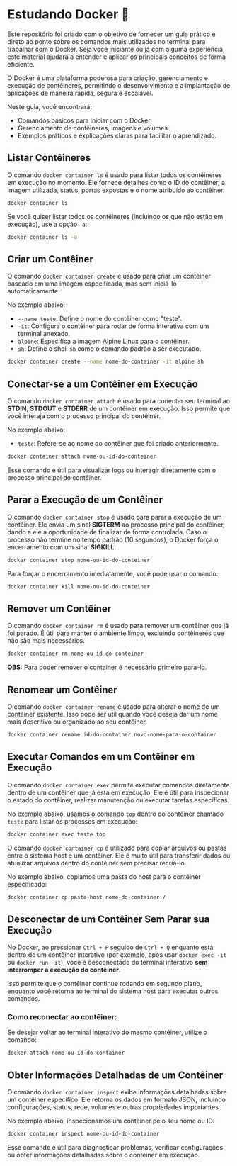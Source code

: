 # Estudando Docker 🐳
Este repositório foi criado com o objetivo de fornecer um guia prático e direto ao ponto sobre os comandos mais utilizados no terminal para trabalhar com o Docker. Seja você iniciante ou já com alguma experiência, este material ajudará a entender e aplicar os principais conceitos de forma eficiente. <br> 

O Docker é uma plataforma poderosa para criação, gerenciamento e execução de contêineres, permitindo o desenvolvimento e a implantação de aplicações de maneira rápida, segura e escalável. <br> 

Neste guia, você encontrará: <br>

- Comandos básicos para iniciar com o Docker.
- Gerenciamento de contêineres, imagens e volumes.
- Exemplos práticos e explicações claras para facilitar o aprendizado.

## Listar Contêineres
O comando `docker container ls` é usado para listar todos os contêineres em execução no momento. Ele fornece detalhes como o ID do contêiner, a imagem utilizada, status, portas expostas e o nome atribuído ao contêiner.
```bash
docker container ls
```

Se você quiser listar todos os contêineres (incluindo os que não estão em execução), use a opção `-a`:
```bash
docker container ls -a
```

## Criar um Contêiner

O comando `docker container create` é usado para criar um contêiner baseado em uma imagem especificada, mas sem iniciá-lo automaticamente.  

No exemplo abaixo:  
- `--name teste`: Define o nome do contêiner como "teste".  
- `-it`: Configura o contêiner para rodar de forma interativa com um terminal anexado.  
- `alpine`: Especifica a imagem Alpine Linux para o contêiner.  
- `sh`: Define o shell `sh` como o comando padrão a ser executado.  

```bash
docker container create --name nome-do-container -it alpine sh
```

## Conectar-se a um Contêiner em Execução

O comando `docker container attach` é usado para conectar seu terminal ao **STDIN**, **STDOUT** e **STDERR** de um contêiner em execução. Isso permite que você interaja com o processo principal do contêiner.

No exemplo abaixo:  
- `teste`: Refere-se ao nome do contêiner que foi criado anteriormente.

```bash
docker container attach nome-ou-id-do-conteiner
```

Esse comando é útil para visualizar logs ou interagir diretamente com o processo principal do contêiner.

## Parar a Execução de um Contêiner

O comando `docker container stop` é usado para parar a execução de um contêiner. Ele envia um sinal **SIGTERM** ao processo principal do contêiner, dando a ele a oportunidade de finalizar de forma controlada. Caso o processo não termine no tempo padrão (10 segundos), o Docker força o encerramento com um sinal **SIGKILL**.

```bash
docker container stop nome-ou-id-do-conteiner
```

Para forçar o encerramento imediatamente, você pode usar o comando:

```bash
docker container kill nome-ou-id-do-conteiner
```

## Remover um Contêiner

O comando `docker container rm` é usado para remover um contêiner que já foi parado. É útil para manter o ambiente limpo, excluindo contêineres que não são mais necessários.

```bash
docker container rm nome-ou-id-do-conteiner
```

**OBS:** Para poder remover o container é necessário primeiro para-lo.

## Renomear um Contêiner

O comando `docker container rename` é usado para alterar o nome de um contêiner existente. Isso pode ser útil quando você deseja dar um nome mais descritivo ou organizado ao seu contêiner.

```bash
docker container rename id-do-container novo-nome-para-o-container
```

## Executar Comandos em um Contêiner em Execução

O comando `docker container exec` permite executar comandos diretamente dentro de um contêiner que já está em execução. Ele é útil para inspecionar o estado do contêiner, realizar manutenção ou executar tarefas específicas. 

No exemplo abaixo, usamos o comando `top` dentro do contêiner chamado `teste` para listar os processos em execução:

```bash
docker container exec teste top
```

O comando `docker container cp` é utilizado para copiar arquivos ou pastas entre o sistema host e um contêiner. Ele é muito útil para transferir dados ou atualizar arquivos dentro do contêiner sem precisar recriá-lo.

No exemplo abaixo, copiamos uma pasta do host para o contêiner especificado:

```bash
docker container cp pasta-host nome-do-container:/
```

## Desconectar de um Contêiner Sem Parar sua Execução

No Docker, ao pressionar `Ctrl + P` seguido de `Ctrl + Q` enquanto está dentro de um contêiner interativo (por exemplo, após usar `docker exec -it` ou `docker run -it`), você é desconectado do terminal interativo **sem interromper a execução do contêiner**. 

Isso permite que o contêiner continue rodando em segundo plano, enquanto você retorna ao terminal do sistema host para executar outros comandos.

### Como reconectar ao contêiner:

Se desejar voltar ao terminal interativo do mesmo contêiner, utilize o comando:

```bash
docker attach nome-ou-id-do-container
```

## Obter Informações Detalhadas de um Contêiner

O comando `docker container inspect` exibe informações detalhadas sobre um contêiner específico. Ele retorna os dados em formato JSON, incluindo configurações, status, rede, volumes e outras propriedades importantes.

No exemplo abaixo, inspecionamos um contêiner pelo seu nome ou ID:

```bash
docker container inspect nome-ou-id-do-container
```

Esse comando é útil para diagnosticar problemas, verificar configurações ou obter informações detalhadas sobre o contêiner em execução.
